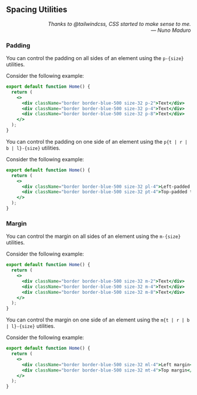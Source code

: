 ## Spacing Utilities

<div style="text-align: right"> <i> Thanks to @tailwindcss, CSS started to make sense to me. <br> — Nuno Maduro </i> </div>

### Padding

You can control the padding on all sides of an element using the `p-{size}` utilities.

Consider the following example:

```jsx
export default function Home() {
  return (
    <>
      <div className="border border-blue-500 size-32 p-2">Text</div>
      <div className="border border-blue-500 size-32 p-4">Text</div>
      <div className="border border-blue-500 size-32 p-8">Text</div>
    </>
  );
}
```

You can control the padding on one side of an element using the `p{t | r | b | l}-{size}` utilities.

Consider the following example:

```jsx
export default function Home() {
  return (
    <>
      <div className="border border-blue-500 size-32 pl-4">Left-padded text</div>
      <div className="border border-blue-500 size-32 pt-4">Top-padded text</div>
    </>
  );
}
```

### Margin

You can control the margin on all sides of an element using the `m-{size}` utilities.

Consider the following example:

```jsx
export default function Home() {
  return (
    <>
      <div className="border border-blue-500 size-32 m-2">Text</div>
      <div className="border border-blue-500 size-32 m-4">Text</div>
      <div className="border border-blue-500 size-32 m-8">Text</div>
    </>
  );
}
```

You can control the margin on one side of an element using the `m{t | r | b | l}-{size}` utilities.

Consider the following example:

```jsx
export default function Home() {
  return (
    <>
      <div className="border border-blue-500 size-32 ml-4">Left margin</div>
      <div className="border border-blue-500 size-32 mt-4">Top margin</div>
    </>
  );
}
```

